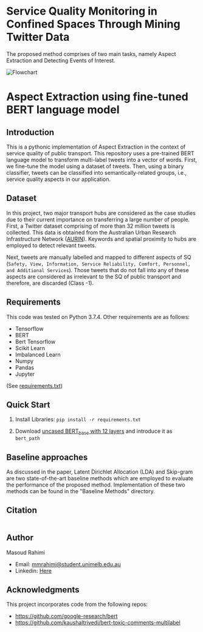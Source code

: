 # Service Quality Monitoring in Confined Spaces Through Mining Twitter Data
The proposed method comprises of two main tasks, namely Aspect Extraction and Detecting Events of Interest.

![Flowchart](https://raw.githubusercontent.com/mmrahimi/sq_monitoring_ae/master/Image/flowchart.png)


# Aspect Extraction using fine-tuned BERT language model
## Introduction 
This is a pythonic implementation of Aspect Extraction in the context of service quality of public transport. This repository uses a pre-trained BERT language model to transform multi-label tweets into a vector of words. First, we fine-tune the model using a dataset of tweets. Then, using a binary classifier, tweets can be classified into semantically-related groups, i.e., service quality aspects in our application.

## Dataset
In this project, two major transport hubs are considered as the case studies due to their current importance on transferring a large number of people. First, a Twitter dataset comprising of more than 32 million tweets is collected. This data is obtained from the Australian Urban Research Infrastructure Network ([AURIN](www.aurin.org.au)). Keywords and spatial proximity to hubs are employed to detect relevant tweets.

Next, tweets are manually labelled and mapped to different aspects of SQ (``Safety, View, Information, Service Reliability, Comfort, Personnel, and Additional Services``). Those tweets that do not fall into any of these aspects are considered as irrelevant to the SQ of public transport and therefore, are discarded (Class -1). 
 
## Requirements
This code was tested on Python 3.7.4. Other requirements are as follows: 
- Tensorflow
- BERT
- Bert Tensorflow
- Scikit Learn
- Imbalanced Learn
- Numpy
- Pandas
- Jupyter

(See [requirements.txt](https://github.com/mmrahimi/aspect_extraction/blob/master/requirements.txt))

## Quick Start

1. Install Libraries:
```pip install -r requirements.txt```

2. Download [uncased BERT<sub>base</sub> with 12 layers](https://github.com/google-research/bert) and introduce it as ``bert_path``


## Baseline approaches
As discussed in the paper, Latent Dirichlet Allocation (LDA) and Skip-gram are two state-of-the-art baseline methods which are employed to evaluate the performance of the proposed method. Implementation of these two methods can be found in the "Baseline Methods" directory.

## Citation
```

```

## Author
Masoud Rahimi
- Email: <mmrahimi@student.unimelb.edu.au>
- Linkedin: [Here](https://www.linkedin.com/in/rahimimasoud/)


## Acknowledgments
This project incorporates code from the following repos:
- https://github.com/google-research/bert
- https://github.com/kaushaltrivedi/bert-toxic-comments-multilabel

